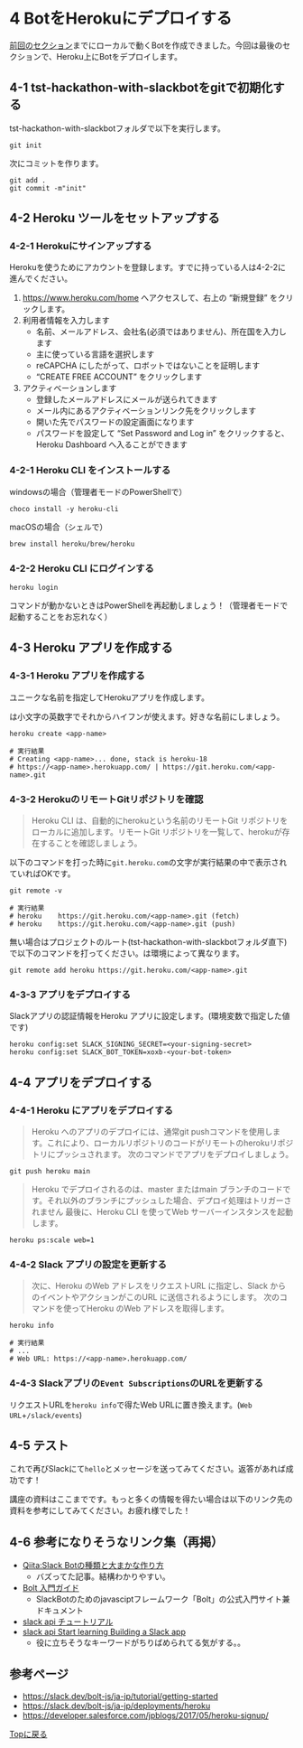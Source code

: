 # 4 BotをHerokuにデプロイする
[前回のセクション](./run-bot.md)までにローカルで動くBotを作成できました。今回は最後のセクションで、Heroku上にBotをデプロイします。

## 4-1 tst-hackathon-with-slackbotをgitで初期化する
tst-hackathon-with-slackbotフォルダで以下を実行します。

```
git init
```

次にコミットを作ります。

```
git add .
git commit -m"init"
```


## 4-2 Heroku ツールをセットアップする
### 4-2-1 Herokuにサインアップする
Herokuを使うためにアカウントを登録します。すでに持っている人は4-2-2に進んでください。

1. https://www.heroku.com/home へアクセスして、右上の “新規登録” をクリックします。
2. 利用者情報を入力します
   - 名前、メールアドレス、会社名(必須ではありません)、所在国を入力します
   - 主に使っている言語を選択します
   - reCAPCHA にしたがって、ロボットではないことを証明します
   - “CREATE FREE ACCOUNT” をクリックします
3. アクティベーションします
   - 登録したメールアドレスにメールが送られてきます
   - メール内にあるアクティベーションリンク先をクリックします
   - 開いた先でパスワードの設定画面になります
   - パスワードを設定して “Set Password and Log in” をクリックすると、Heroku Dashboard へ入ることができます

### 4-2-1 Heroku CLI をインストールする

windowsの場合（管理者モードのPowerShellで）

```
choco install -y heroku-cli
```

macOSの場合（シェルで）

```
brew install heroku/brew/heroku
```

### 4-2-2 Heroku CLI にログインする

```
heroku login
```

コマンドが動かないときはPowerShellを再起動しましょう！（管理者モードで起動することをお忘れなく）

## 4-3 Heroku アプリを作成する
### 4-3-1 Heroku アプリを作成する
ユニークな名前を指定してHerokuアプリを作成します。

<app-name>は小文字の英数字でそれからハイフンが使えます。好きな名前にしましょう。
```
heroku create <app-name>

# 実行結果
# Creating <app-name>... done, stack is heroku-18
# https://<app-name>.herokuapp.com/ | https://git.heroku.com/<app-name>.git
```

### 4-3-2 HerokuのリモートGitリポジトリを確認

>Heroku CLI は、自動的にherokuという名前のリモートGit リポジトリをローカルに追加します。リモートGit リポジトリを一覧して、herokuが存在することを確認しましょう。

以下のコマンドを打った時に`git.heroku.com`の文字が実行結果の中で表示されていればOKです。
  
```
git remote -v

# 実行結果
# heroku	https://git.heroku.com/<app-name>.git (fetch)
# heroku	https://git.heroku.com/<app-name>.git (push)
```

無い場合はプロジェクトのルート(tst-hackathon-with-slackbotフォルダ直下)で以下のコマンドを打ってください。<app-name>は環境によって異なります。

```
git remote add heroku https://git.heroku.com/<app-name>.git
```

### 4-3-3 アプリをデプロイする
Slackアプリの認証情報をHeroku アプリに設定します。(環境変数で指定した値です)

```
heroku config:set SLACK_SIGNING_SECRET=<your-signing-secret>
heroku config:set SLACK_BOT_TOKEN=xoxb-<your-bot-token>
```

## 4-4 アプリをデプロイする
### 4-4-1 Heroku にアプリをデプロイする

>Heroku へのアプリのデプロイには、通常git pushコマンドを使用します。これにより、ローカルリポジトリのコードがリモートのherokuリポジトリにプッシュされます。
>次のコマンドでアプリをデプロイしましょう。

```
git push heroku main
```

>Heroku でデプロイされるのは、master またはmain ブランチのコードです。それ以外のブランチにプッシュした場合、デプロイ処理はトリガーされません
>最後に、Heroku CLI を使ってWeb サーバーインスタンスを起動します。

```
heroku ps:scale web=1
```

### 4-4-2 Slack アプリの設定を更新する
>次に、Heroku のWeb アドレスをリクエストURL に指定し、Slack からのイベントやアクションがこのURL に送信されるようにします。
>次のコマンドを使ってHeroku のWeb アドレスを取得します。

```
heroku info

# 実行結果
# ...
# Web URL: https://<app-name>.herokuapp.com/
```

### 4-4-3 Slackアプリの`Event Subscriptions`のURLを更新する
リクエストURLを`heroku info`で得たWeb URLに置き換えます。(`Web URL`+`/slack/events`)

## 4-5 テスト
これで再びSlackにて`hello`とメッセージを送ってみてください。返答があれば成功です！

講座の資料はここまでです。もっと多くの情報を得たい場合は以下のリンク先の資料を参考にしてみてください。お疲れ様でした！

## 4-6 参考になりそうなリンク集（再掲）
- [Qiita:Slack Botの種類と大まかな作り方](https://qiita.com/namutaka/items/233a83100c94af033575)
  - バズってた記事。結構わかりやすい。
- [Bolt 入門ガイド](https://slack.dev/bolt-js/ja-jp/tutorial/getting-started)
  - SlackBotのためのjavasciptフレームワーク「Bolt」の公式入門サイト兼ドキュメント
- [slack api チュートリアル](https://api.slack.com/lang/ja-jp)
- [slack api Start learning Building a Slack app](https://api.slack.com/start/building)
  - 役に立ちそうなキーワードがちりばめられてる気がする。。
  
## 参考ページ

- https://slack.dev/bolt-js/ja-jp/tutorial/getting-started
- https://slack.dev/bolt-js/ja-jp/deployments/heroku
- https://developer.salesforce.com/jpblogs/2017/05/heroku-signup/

[Topに戻る](../README.md)
